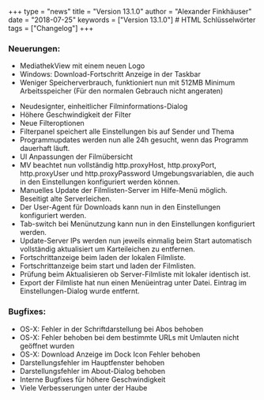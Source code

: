+++
type = "news"
title = "Version 13.1.0"
author = "Alexander Finkhäuser"
date = "2018-07-25"
keywords = ["Version 13.1.0"] # HTML Schlüsselwörter
tags = ["Changelog"]
+++

### Neuerungen: 

- MediathekView mit einem neuen Logo
- Windows: Download-Fortschritt Anzeige in der Taskbar
- Weniger Speicherverbrauch, funktioniert nun mit 512MB Minimum Arbeitsspeicher (Für den normalen Gebrauch nicht angeraten)
<!--more-->
- Neudesignter, einheitlicher Filminformations-Dialog
- Höhere Geschwindigkeit der Filter
- Neue Filteroptionen
- Filterpanel speichert alle Einstellungen bis auf Sender und Thema
- Programmupdates werden nun alle 24h gesucht, wenn das Programm dauerhaft läuft.
- UI Anpassungen der Filmübersicht
- MV beachtet nun vollständig http.proxyHost, http.proxyPort, http.proxyUser und http.proxyPassword Umgebungsvariablen, die auch in den Einstellungen konfiguriert werden können.
- Manuelles Update der Filmlisten-Server im Hilfe-Menü möglich. Beseitigt alte Serverleichen.
- Der User-Agent für Downloads kann nun in den Einstellungen konfiguriert werden.
- Tab-switch bei Menünutzung kann nun in den Einstellungen konfiguriert werden.
- Update-Server IPs werden nun jeweils einmalig beim Start automatisch vollständig aktualisiert um Karteileichen zu entfernen.
- Fortschrittanzeige beim laden der lokalen Filmliste.
- Fortschrittanzeige beim start und laden der Filmlisten.
- Prüfung beim Aktualisieren ob Server-Filmliste mit lokaler identisch ist.
- Export der Filmliste hat nun einen Menüeintrag unter Datei. Eintrag im Einstellungen-Dialog wurde entfernt.

### Bugfixes:

- OS-X: Fehler in der Schriftdarstellung bei Abos behoben
- OS-X: Fehler behoben bei dem bestimmte URLs mit Umlauten nicht geöffnet wurden
- OS-X: Download Anzeige im Dock Icon Fehler behoben
- Darstellungsfehler im Hauptfenster behoben
- Darstellungsfehler im About-Dialog behoben
- Interne Bugfixes für höhere Geschwindigkeit
- Viele Verbesserungen unter der Haube
